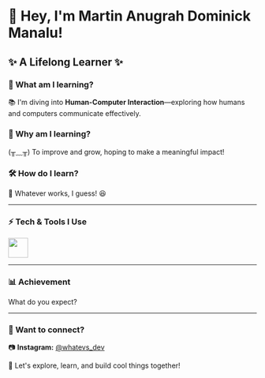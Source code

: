 # 👋 Hey, I'm Martin Anugrah Dominick Manalu!  

## ✨ A Lifelong Learner ✨  

### 📖 What am I learning?  
📚 I'm diving into **Human-Computer Interaction**—exploring how humans and computers communicate effectively.  

### 🤔 Why am I learning?  
(╥﹏╥) To improve and grow, hoping to make a meaningful impact!  

### 🛠️ How do I learn?  
🎯 Whatever works, I guess! 😆  

---

### ⚡ Tech & Tools I Use  
<img src="https://cdn.jsdelivr.net/gh/devicons/devicon/icons/github/github-original.svg" width="40" height="40"/>  

---

### 📊 Achievement
What do you expect?

---

### 💬 Want to connect?  
📷 **Instagram:** [@whatevs_dev](https://www.instagram.com/whatevs_dev?igsh=eHV6dG81OXllMnR2)  

🚀 Let's explore, learn, and build cool things together!  
